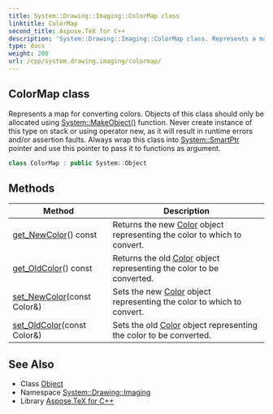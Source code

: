 ```yaml
---
title: System::Drawing::Imaging::ColorMap class
linktitle: ColorMap
second_title: Aspose.TeX for C++
description: 'System::Drawing::Imaging::ColorMap class. Represents a map for converting colors. Objects of this class should only be allocated using System::MakeObject() function. Never create instance of this type on stack or using operator new, as it will result in runtime errors and/or assertion faults. Always wrap this class into System::SmartPtr pointer and use this pointer to pass it to functions as argument in C++.'
type: docs
weight: 200
url: /cpp/system.drawing.imaging/colormap/
---
```

## ColorMap class


Represents a map for converting colors. Objects of this class should only be allocated using [System::MakeObject()](../../system/makeobject/) function. Never create instance of this type on stack or using operator new, as it will result in runtime errors and/or assertion faults. Always wrap this class into [System::SmartPtr](../../system/smartptr/) pointer and use this pointer to pass it to functions as argument.

```cpp
class ColorMap : public System::Object
```

## Methods

| Method | Description |
| --- | --- |
| [get_NewColor](./get_newcolor/)() const | Returns the new [Color](../../system.drawing/color/) object representing the color to which to convert. |
| [get_OldColor](./get_oldcolor/)() const | Returns the old [Color](../../system.drawing/color/) object representing the color to be converted. |
| [set_NewColor](./set_newcolor/)(const Color\&) | Sets the new [Color](../../system.drawing/color/) object representing the color to which to convert. |
| [set_OldColor](./set_oldcolor/)(const Color\&) | Sets the old [Color](../../system.drawing/color/) object representing the color to be converted. |
## See Also

* Class [Object](../../system/object/)
* Namespace [System::Drawing::Imaging](../)
* Library [Aspose.TeX for C++](../../)
